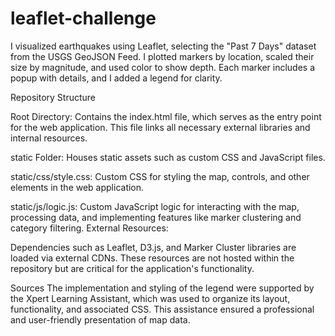 # leaflet-challenge
I visualized earthquakes using Leaflet, selecting the "Past 7 Days" dataset from the USGS GeoJSON Feed. I plotted markers by location, scaled their size by magnitude, and used color to show depth. Each marker includes a popup with details, and I added a legend for clarity.


Repository Structure

Root Directory:
Contains the index.html file, which serves as the entry point for the web application. This file links all necessary external libraries and internal resources.

static Folder:
Houses static assets such as custom CSS and JavaScript files.

static/css/style.css:
Custom CSS for styling the map, controls, and other elements in the web application.

static/js/logic.js:
Custom JavaScript logic for interacting with the map, processing data, and implementing features like marker clustering and category filtering.
External Resources:

Dependencies such as Leaflet, D3.js, and Marker Cluster libraries are loaded via external CDNs. These resources are not hosted within the repository but are critical for the application's functionality.

Sources
The implementation and styling of the legend were supported by the Xpert Learning Assistant, which was used to organize its layout, functionality, and associated CSS. This assistance ensured a professional and user-friendly presentation of map data.
